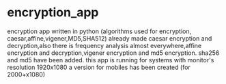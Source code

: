 # encryption_app
encryption app written in python (algorithms used for encryption, caesar,affine,vigener,MD5,SHA512)
already made caesar encryption and decryption,also there is frequency analysis almost everywhere,affine encryption and decryption,vigener encryption and md5 encryption.
sha256 and md5 have been added.
this app is running for systems with monitor's resolution 1920x1080
a version for mobiles has been created (for 2000+x1080)
